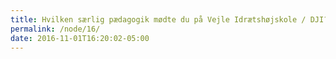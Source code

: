 ```yaml
---
title: Hvilken særlig pædagogik mødte du på Vejle Idrætshøjskole / DJI?
permalink: /node/16/
date: 2016-11-01T16:20:02-05:00
---
```

